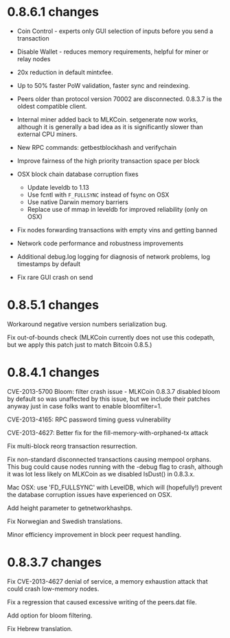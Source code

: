 0.8.6.1 changes
=============

- Coin Control - experts only GUI selection of inputs before you send a transaction

- Disable Wallet - reduces memory requirements, helpful for miner or relay nodes

- 20x reduction in default mintxfee.

- Up to 50% faster PoW validation, faster sync and reindexing.

- Peers older than protocol version 70002 are disconnected.  0.8.3.7 is the oldest compatible client.

- Internal miner added back to MLKCoin.  setgenerate now works, although it is generally a bad idea as it is significantly slower than external CPU miners.

- New RPC commands: getbestblockhash and verifychain

- Improve fairness of the high priority transaction space per block

- OSX block chain database corruption fixes
  - Update leveldb to 1.13
  - Use fcntl with `F_FULLSYNC` instead of fsync on OSX
  - Use native Darwin memory barriers
  - Replace use of mmap in leveldb for improved reliability (only on OSX)

- Fix nodes forwarding transactions with empty vins and getting banned

- Network code performance and robustness improvements

- Additional debug.log logging for diagnosis of network problems, log timestamps by default

- Fix rare GUI crash on send

0.8.5.1 changes
===============

Workaround negative version numbers serialization bug.

Fix out-of-bounds check (MLKCoin currently does not use this codepath, but we apply this
patch just to match Bitcoin 0.8.5.)

0.8.4.1 changes
===============

CVE-2013-5700 Bloom: filter crash issue - MLKCoin 0.8.3.7 disabled bloom by default so was 
unaffected by this issue, but we include their patches anyway just in case folks want to 
enable bloomfilter=1.

CVE-2013-4165: RPC password timing guess vulnerability

CVE-2013-4627: Better fix for the fill-memory-with-orphaned-tx attack

Fix multi-block reorg transaction resurrection.

Fix non-standard disconnected transactions causing mempool orphans.  This bug could cause 
nodes running with the -debug flag to crash, although it was lot less likely on MLKCoin 
as we disabled IsDust() in 0.8.3.x.

Mac OSX: use 'FD_FULLSYNC' with LevelDB, which will (hopefully!) prevent the database 
corruption issues have experienced on OSX.

Add height parameter to getnetworkhashps.

Fix Norwegian and Swedish translations.

Minor efficiency improvement in block peer request handling.


0.8.3.7 changes
===============

Fix CVE-2013-4627 denial of service, a memory exhaustion attack that could crash low-memory nodes.

Fix a regression that caused excessive writing of the peers.dat file.

Add option for bloom filtering.

Fix Hebrew translation.
